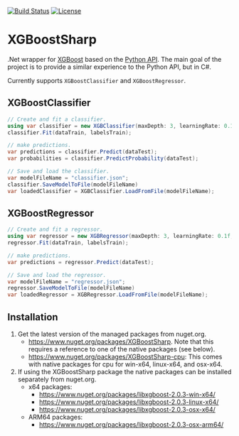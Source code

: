 ﻿[![Build Status](https://github.com/mdabros/XGBoostSharp/actions/workflows/dotnet.yml/badge.svg?branch=master)](https://github.com/mdabros/XGBoostSharp/actions/workflows/dotnet.yml)
[![License](https://img.shields.io/github/license/mdabros/XGBoostSharp)](https://github.com/mdabros/XGBoostSharp/blob/master/LICENSE)

# XGBoostSharp
.Net wrapper for [XGBoost](https://github.com/dmlc/xgboost) based on the [Python API](https://xgboost.readthedocs.io/en/latest/python/index.html).
The main goal of the project is to provide a similar experience to the Python API, but in C#.

Currently supports `XGBoostClassifier` and `XGBoostRegressor`.

## XGBoostClassifier
```csharp
// Create and fit a classifier.
using var classifier = new XGBClassifier(maxDepth: 3, learningRate: 0.1f, nEstimators: 100);
classifier.Fit(dataTrain, labelsTrain);

// make predictions.
var predictions = classifier.Predict(dataTest);
var probabilities = classifier.PredictProbability(dataTest);

// Save and load the classifier.
var modelFileName = "classifier.json";
classifier.SaveModelToFile(modelFileName)
var loadedClassifier = XGBClassifier.LoadFromFile(modelFileName);
```

## XGBoostRegressor
```csharp
// Create and fit a regressor.
using var regressor = new XGBRegressor(maxDepth: 3, learningRate: 0.1f, nEstimators: 100);
regressor.Fit(dataTrain, labelsTrain);

// make predictions.
var predictions = regressor.Predict(dataTest);

// Save and load the regressor.
var modelFileName = "regressor.json";
regressor.SaveModelToFile(modelFileName)
var loadedRegressor = XGBRegressor.LoadFromFile(modelFileName);
```

## Installation

1. Get the latest version of the managed packages from nuget.org.
   - https://www.nuget.org/packages/XGBoostSharp. Note that this requires a
     reference to one of the native packages (see below).
   - https://www.nuget.org/packages/XGBoostSharp-cpu: This comes with native
     packages for cpu for win-x64, linux-x64, and osx-x64.
2. If using the XGBoostSharp package the native packages can be installed
   separately from nuget.org.
   - x64 packages:
     - https://www.nuget.org/packages/libxgboost-2.0.3-win-x64/
     - https://www.nuget.org/packages/libxgboost-2.0.3-linux-x64/
     - https://www.nuget.org/packages/libxgboost-2.0.3-osx-x64/
   - ARM64 packages:
     - https://www.nuget.org/packages/libxgboost-2.0.3-osx-arm64/
